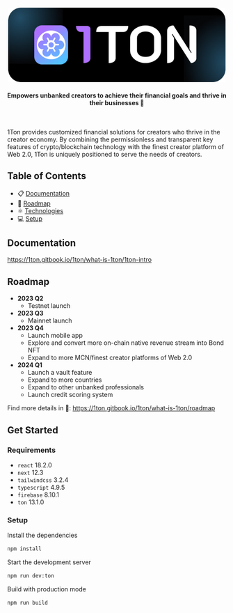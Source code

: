 <p align="center">
  <a href="https://1ton-labs.vercel.app/">
    <img src="./public/1ton/1ton_readme_logo.png" alt="1TON logo" width="500" />
  </a>
</p>

<h4 align="center">Empowers unbanked creators to achieve their financial goals and thrive in their businesses 🏦</h4>
<br />

1Ton provides customized financial solutions for creators who thrive in the creator economy. By combining the permissionless and transparent key features of crypto/blockchain technology with the finest creator platform of Web 2.0, 1Ton is uniquely positioned to serve the needs of creators.

## Table of Contents

- 📋 [Documentation](#documentation)
- 🚀 [Roadmap](#roadmap)
- ⚛️ [Technologies](#technologies)
- 💻 [Setup](#setup)

## Documentation

https://1ton.gitbook.io/1ton/what-is-1ton/1ton-intro

## Roadmap

- **2023 Q2**
  - Testnet launch
- **2023 Q3**
  - Mainnet launch
- **2023 Q4**
  - Launch mobile app
  - Explore and convert more on-chain native revenue stream into Bond NFT
  - Expand to more MCN/finest creator platforms of Web 2.0
- **2024 Q1**
  - Launch a vault feature
  - Expand to more countries
  - Expand to other unbanked professionals
  - Launch credit scoring system

Find more details in 🚪: https://1ton.gitbook.io/1ton/what-is-1ton/roadmap


## Get Started

### Requirements

- `react` 18.2.0
- `next` 12.3
- `tailwindcss` 3.2.4
- `typescript` 4.9.5
- `firebase` 8.10.1
- `ton` 13.1.0

### Setup

Install the dependencies

```sh
npm install
```

Start the development server

```sh
npm run dev:ton
```

Build with production mode

```sh
npm run build
```
